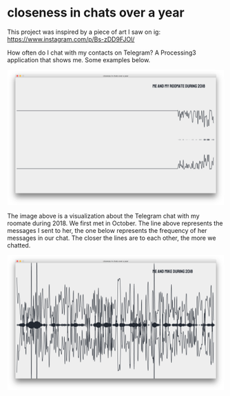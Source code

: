 # closeness in chats over a year
This project was inspired by a piece of art I saw on ig: https://www.instagram.com/p/Bs-zDD9FJOl/

How often do I chat with my contacts on Telegram? A Processing3 application that shows me. Some examples below.

![me and my roomate in 2018](https://github.com/Mirty/closeness_in_chats_over_a_year/blob/master/examples/roomate%202018.png)

The image above is a visualization about the Telegram chat with my roomate during 2018. We first met in October. The line above represents the messages I sent to her, the one below represents the frequency of her messages in our chat.
The closer the lines are to each other, the more we chatted. 

![me and my boyfriend in 2018](https://github.com/Mirty/closeness_in_chats_over_a_year/blob/master/examples/boyfriend%202018.png)


